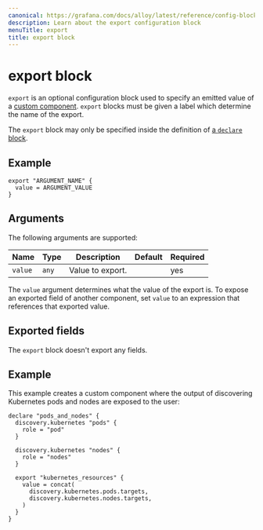 ```yaml
---
canonical: https://grafana.com/docs/alloy/latest/reference/config-blocks/export/
description: Learn about the export configuration block
menuTitle: export
title: export block
---
```


# export block

`export` is an optional configuration block used to specify an emitted value of a [custom component][].
`export` blocks must be given a label which determine the name of the export.

The `export` block may only be specified inside the definition of [a `declare` block][declare].

## Example

```river
export "ARGUMENT_NAME" {
  value = ARGUMENT_VALUE
}
```

## Arguments

The following arguments are supported:

Name    | Type  | Description      | Default | Required
--------|-------|------------------|---------|---------
`value` | `any` | Value to export. |         | yes

The `value` argument determines what the value of the export is.
To expose an exported field of another component, set `value` to an expression that references that exported value.

## Exported fields

The `export` block doesn't export any fields.

## Example

This example creates a custom component where the output of discovering Kubernetes pods and nodes are exposed to the user:

```river
declare "pods_and_nodes" {
  discovery.kubernetes "pods" {
    role = "pod"
  }

  discovery.kubernetes "nodes" {
    role = "nodes"
  }

  export "kubernetes_resources" {
    value = concat(
      discovery.kubernetes.pods.targets,
      discovery.kubernetes.nodes.targets,
    )
  }
}
```

[custom component]: ../../../concepts/custom_components/
[declare]: ../declare/
